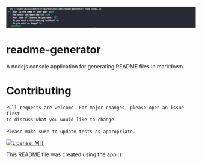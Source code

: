 
  ![alt text](https://github.com/christianbmartinez/readme-generator/blob/main/nodeapp.jpg)
  # readme-generator
  A nodejs console application for generating README files in markdown.
  # Contributing

    Pull requests are welcome. For major changes, please open an issue first
    to discuss what you would like to change.
    
    Please make sure to update tests as appropriate.  
  [![License: MIT](https://img.shields.io/badge/License-MIT-blue.svg)](https://opensource.org/licenses/MIT)
  
This README file was created using the app :)
